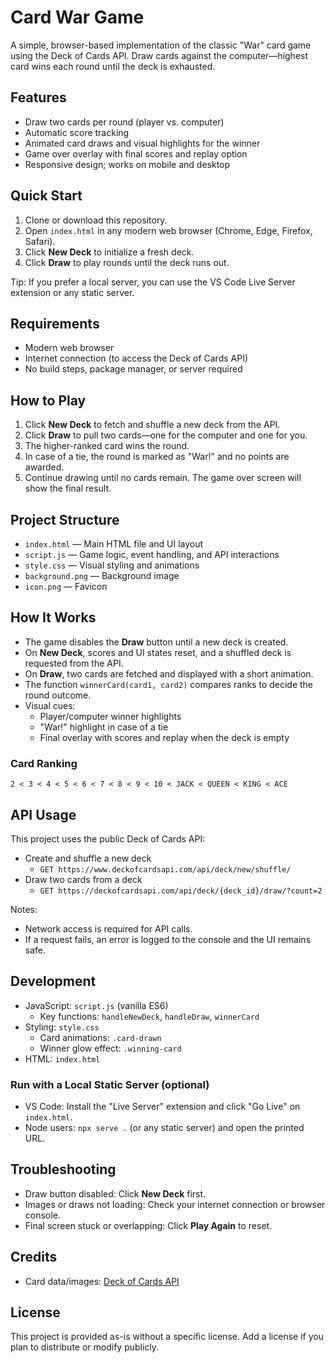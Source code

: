 # Card War Game

A simple, browser-based implementation of the classic "War" card game using the Deck of Cards API. Draw cards against the computer—highest card wins each round until the deck is exhausted.

## Features

- Draw two cards per round (player vs. computer)
- Automatic score tracking
- Animated card draws and visual highlights for the winner
- Game over overlay with final scores and replay option
- Responsive design; works on mobile and desktop

## Quick Start

1. Clone or download this repository.
2. Open `index.html` in any modern web browser (Chrome, Edge, Firefox, Safari).
3. Click **New Deck** to initialize a fresh deck.
4. Click **Draw** to play rounds until the deck runs out.

Tip: If you prefer a local server, you can use the VS Code Live Server extension or any static server.

## Requirements

- Modern web browser
- Internet connection (to access the Deck of Cards API)
- No build steps, package manager, or server required

## How to Play

1. Click **New Deck** to fetch and shuffle a new deck from the API.
2. Click **Draw** to pull two cards—one for the computer and one for you.
3. The higher-ranked card wins the round.
4. In case of a tie, the round is marked as "War!" and no points are awarded.
5. Continue drawing until no cards remain. The game over screen will show the final result.

## Project Structure

- `index.html` — Main HTML file and UI layout
- `script.js` — Game logic, event handling, and API interactions
- `style.css` — Visual styling and animations
- `background.png` — Background image
- `icon.png` — Favicon

## How It Works

- The game disables the **Draw** button until a new deck is created.
- On **New Deck**, scores and UI states reset, and a shuffled deck is requested from the API.
- On **Draw**, two cards are fetched and displayed with a short animation.
- The function `winnerCard(card1, card2)` compares ranks to decide the round outcome.
- Visual cues:
  - Player/computer winner highlights
  - "War!" highlight in case of a tie
  - Final overlay with scores and replay when the deck is empty

### Card Ranking

`2 < 3 < 4 < 5 < 6 < 7 < 8 < 9 < 10 < JACK < QUEEN < KING < ACE`

## API Usage

This project uses the public Deck of Cards API:

- Create and shuffle a new deck
  - `GET https://www.deckofcardsapi.com/api/deck/new/shuffle/`
- Draw two cards from a deck
  - `GET https://deckofcardsapi.com/api/deck/{deck_id}/draw/?count=2`

Notes:

- Network access is required for API calls.
- If a request fails, an error is logged to the console and the UI remains safe.

## Development

- JavaScript: `script.js` (vanilla ES6)
  - Key functions: `handleNewDeck`, `handleDraw`, `winnerCard`
- Styling: `style.css`
  - Card animations: `.card-drawn`
  - Winner glow effect: `.winning-card`
- HTML: `index.html`

### Run with a Local Static Server (optional)

- VS Code: Install the "Live Server" extension and click "Go Live" on `index.html`.
- Node users: `npx serve .` (or any static server) and open the printed URL.

## Troubleshooting

- Draw button disabled: Click **New Deck** first.
- Images or draws not loading: Check your internet connection or browser console.
- Final screen stuck or overlapping: Click **Play Again** to reset.

## Credits

- Card data/images: [Deck of Cards API](https://www.deckofcardsapi.com/)

## License

This project is provided as-is without a specific license. Add a license if you plan to distribute or modify publicly.
